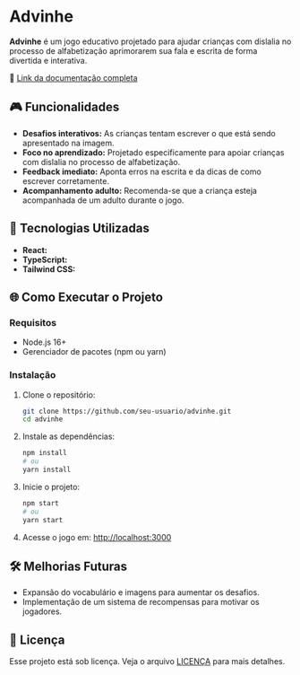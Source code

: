 # Advinhe

**Advinhe** é um jogo educativo projetado para ajudar crianças com dislalia no processo de alfabetização aprimorarem sua fala e escrita de forma divertida e interativa.

📌 [Link da documentação completa](https://drive.google.com/file/d/15z4y_tAhnKHtQn_rH9duJAqgaaskHNo1/view?usp=sharing)

## 🎮 Funcionalidades

- **Desafios interativos:** As crianças tentam escrever o que está sendo apresentado na imagem.
- **Foco no aprendizado:** Projetado especificamente para apoiar crianças com dislalia no processo de alfabetização.
- **Feedback imediato:** Aponta erros na escrita e da dicas de como escrever corretamente.
- **Acompanhamento adulto:**  Recomenda-se que a criança esteja acompanhada de um adulto durante o jogo.

## 🚀 Tecnologias Utilizadas

- **React:**
- **TypeScript:**
- **Tailwind CSS:**

## 🌐 Como Executar o Projeto

### Requisitos
- Node.js 16+
- Gerenciador de pacotes (npm ou yarn)

### Instalação

1. Clone o repositório:
   ```bash
   git clone https://github.com/seu-usuario/advinhe.git
   cd advinhe
   ```

2. Instale as dependências:
   ```bash
   npm install
   # ou
   yarn install
   ```

3. Inicie o projeto:
   ```bash
   npm start
   # ou
   yarn start
   ```

4. Acesse o jogo em: [http://localhost:3000](http://localhost:3000)


## 🛠️ Melhorias Futuras

- Expansão do vocabulário e imagens para aumentar os desafios.
- Implementação de um sistema de recompensas para motivar os jogadores.

## 💍 Licença

Esse projeto está sob licença. Veja o arquivo [LICENÇA](LICENSE) para mais detalhes.


